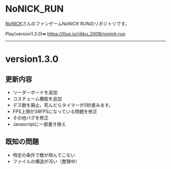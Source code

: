 # NoNICK_RUN

[NoNICK](https://www.youtube.com/c/nonick-mc)さんのファンゲームNoNICK RUNのリポジトリです。

Play(version1.3.0)➡ https://liluo.io/rikku_2008/nonick-run

---
# version1.3.0
## 更新内容
- リーダーボードを追加
- コスチューム機能を追加
- デス数を廃止。死んだらタイマーが5秒進みます。
- FPS上限が38FPSになっている問題を修正
- その他バグを修正
- Javascriptに一部書き換え
## 既知の問題
- 特定の条件で敵が飛んでこない
- ファイルの構造が汚い（整理中）
